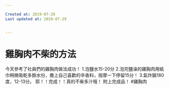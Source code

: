 ```yaml
---

Created at: 2019-07-29
Last updated at: 2019-07-29


---
```


# 雞胸肉不柴的方法


今天參考了社員們的雞胸肉做法成功！
1.泡鹽水15-20分
2.泡完鹽澡的雞胸肉用紙巾稍微吸乾多餘水份，撒上自己喜歡的辛香料，按摩一下停留15分！
3.氣炸鍋180度，12-13分。
耶！！完成！！真的不柴多汁哦！
附上完成品！
#雞胸肉

